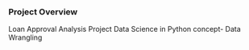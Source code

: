 ### Project Overview

  Loan Approval Analysis Project
Data Science in Python
concept- Data Wrangling


